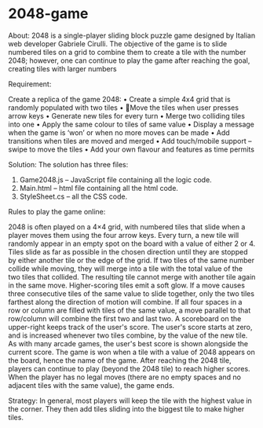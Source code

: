 # 2048-game

About:
2048 is a single-player sliding block puzzle game designed by Italian web developer Gabriele Cirulli. The objective of the game is to slide numbered tiles on a grid to combine them to create a tile with the number 2048; however, one can continue to play the game after reaching the goal, creating tiles with larger numbers

Requirement:

 Create a replica of the game 2048: 
•	Create a simple 4x4 grid that is randomly populated with two tiles 
•	Move the tiles when user presses arrow keys 
•	Generate new tiles for every turn 
•	Merge two colliding tiles into one 
•	Apply the same colour to tiles of same value 
•	Display a message when the game is ‘won’ or when no more moves can be made
•	Add transitions when tiles are moved and merged 
•	Add touch/mobile support – swipe to move the tiles 
•	Add your own flavour and features as time permits 

Solution:
The solution has three files: 
1)	Game2048.js – JavaScript file containing all the logic code.
2)	Main.html – html file containing all the html code.
3)	StyleSheet.cs – all the CSS code.

Rules to play the game online:

2048 is often played on a 4×4 grid, with numbered tiles that slide when a player moves them using the four arrow keys. Every turn, a new tile will randomly appear in an empty spot on the board with a value of either 2 or 4. Tiles slide as far as possible in the chosen direction until they are stopped by either another tile or the edge of the grid. If two tiles of the same number collide while moving, they will merge into a tile with the total value of the two tiles that collided. The resulting tile cannot merge with another tile again in the same move. Higher-scoring tiles emit a soft glow.
If a move causes three consecutive tiles of the same value to slide together, only the two tiles farthest along the direction of motion will combine. If all four spaces in a row or column are filled with tiles of the same value, a move parallel to that row/column will combine the first two and last two. 
A scoreboard on the upper-right keeps track of the user's score. The user's score starts at zero, and is increased whenever two tiles combine, by the value of the new tile. As with many arcade games, the user's best score is shown alongside the current score.
The game is won when a tile with a value of 2048 appears on the board, hence the name of the game. After reaching the 2048 tile, players can continue to play (beyond the 2048 tile) to reach higher scores. When the player has no legal moves (there are no empty spaces and no adjacent tiles with the same value), the game ends.

Strategy:
In general, most players will keep the tile with the highest value in the corner. They then add tiles sliding into the biggest tile to make higher tiles.
